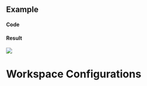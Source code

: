## Example

#### Code

[//]: # (```py)

[//]: # (import vscode)

[//]: # (from vscode.config import Config)

[//]: # ()
[//]: # (c = Config&#40;name='Say', description='Say Something!', input_type=str, default="Hello World!"&#41;)

[//]: # (ext = vscode.Extension&#40;'speaker','Speaker', '0.0.1', config=[c]&#41;)

[//]: # ()
[//]: # (@ext.command&#40;&#41;)

[//]: # (def message_say_config&#40;&#41;:)

[//]: # (    vscode.window.show_info_message&#40;ext.get_config&#40;'Say'&#41; or c.default&#41;)

[//]: # ()
[//]: # (vscode.build&#40;ext&#41;)

[//]: # (```)

#### Result

<img src="https://i.imgur.com/LkCwdCT.gif"/>

# Workspace Configurations

[//]: # (::: vscode.config)
